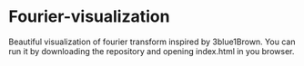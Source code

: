 # Fourier-visualization
Beautiful visualization of fourier transform inspired by 3blue1Brown. You can run it by downloading the repository and opening index.html in you browser.
